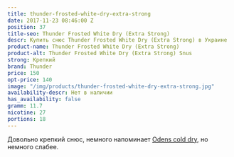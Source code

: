 ```yaml
---
title: thunder-frosted-white-dry-extra-strong
date: 2017-11-23 08:46:00 Z
position: 37
title-seo: Thunder Frosted White Dry (Extra Strong)
descr: Купить снюс Thunder Frosted White Dry (Extra Strong) в Украине
product-name: Thunder Frosted White Dry (Extra Strong)
product-alt: Thunder Frosted White Dry (Extra Strong) Snus
strong: Крепкий
brand: Thunder
price: 150
opt-price: 140
image: "/img/products/thunder-frosted-white-dry-extra-strong.jpg"
availability-descr: Нет в наличии
has_availability: false
gramm: 11.7
nicotine: 27
portions: 18
---
```


Довольно крепкий снюс, немного напоминает [Odens cold dry](/odens-cold-dry), но немного слабее.